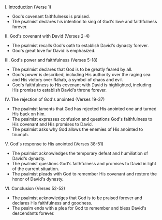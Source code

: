 I. Introduction (Verse 1)
- God's covenant faithfulness is praised.
- The psalmist declares his intention to sing of God's love and faithfulness forever.

II. God's covenant with David (Verses 2-4)
- The psalmist recalls God's oath to establish David's dynasty forever.
- God's great love for David is emphasized.

III. God's power and faithfulness (Verses 5-18)
- The psalmist declares that God is to be greatly feared by all.
- God's power is described, including His authority over the raging sea and His victory over Rahab, a symbol of chaos and evil.
- God's faithfulness to His covenant with David is highlighted, including His promise to establish David's throne forever.

IV. The rejection of God's anointed (Verses 19-37)
- The psalmist laments that God has rejected His anointed one and turned His back on him.
- The psalmist expresses confusion and questions God's faithfulness to His covenant and His promises to David.
- The psalmist asks why God allows the enemies of His anointed to triumph.

V. God's response to His anointed (Verses 38-51)
- The psalmist acknowledges the temporary defeat and humiliation of David's dynasty.
- The psalmist questions God's faithfulness and promises to David in light of the current situation.
- The psalmist pleads with God to remember His covenant and restore the honor of David's dynasty.

VI. Conclusion (Verses 52-52)
- The psalmist acknowledges that God is to be praised forever and declares His faithfulness and goodness.
- The psalm ends with a plea for God to remember and bless David's descendants forever.